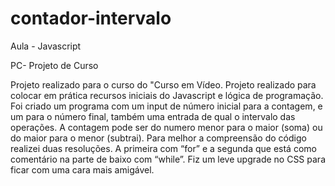 # contador-intervalo

Aula - Javascript

PC- Projeto de Curso

Projeto realizado para o curso do "Curso em Vídeo. Projeto realizado para colocar em prática recursos iniciais do Javascript e lógica de programação. Foi criado um programa com um input de número inicial para a contagem, e um para o número final, também uma entrada de qual o intervalo das operações. A contagem pode ser do numero menor para o maior (soma) ou do maior para o menor (subtrai). Para melhor a compreensão do código realizei duas resoluções. A primeira com “for” e a segunda que está como comentário na parte de baixo com “while”. Fiz um leve upgrade no CSS para ficar com uma cara mais amigável.
